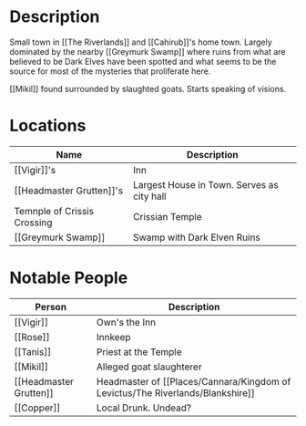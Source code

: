 # Description
Small town in [[The Riverlands]] and [[Cahirub]]'s home town. Largely dominated by the nearby [[Greymurk Swamp]] where ruins from what are believed to be Dark Elves have been spotted and what seems to be the source for most of the mysteries that proliferate here.

[[Mikil]] found surrounded by slaughted goats. Starts speaking of visions.

# Locations
| Name                        | Description     |
| --------------------------- | --------------- |
| [[Vigir]]'s                     | Inn             |
| [[Headmaster Grutten]]'s        |    Largest House in Town. Serves as city hall             |
| Temnple of Crissis Crossing | Crissian Temple |
| [[Greymurk Swamp]]              |  Swamp with Dark Elven Ruins               |

# Notable People
| Person                 | Description                  |
| ---------------------- | ---------------------------- |
| [[Vigir]]              | Own's the Inn                |
| [[Rose]]               | Innkeep                      |
| [[Tanis]]              | Priest at the Temple         |
| [[Mikil]]              | Alleged goat slaughterer     |
| [[Headmaster Grutten]] | Headmaster of [[Places/Cannara/Kingdom of Levictus/The Riverlands/Blankshire]] |
| [[Copper]]             | Local Drunk. Undead?                             |

